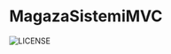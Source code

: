 # MagazaSistemiMVC
![LICENSE](https://img.shields.io/github/license/kaankakcii/MagazaSistemiMVC?style=for-the-badge)
